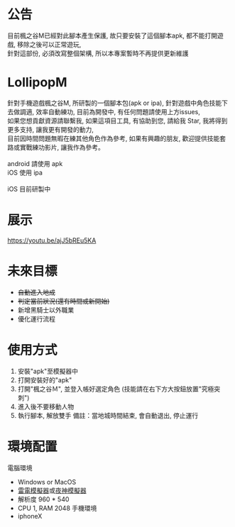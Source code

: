 # 公告

目前楓之谷M已經對此腳本產生保護, 故只要安裝了這個腳本apk, 都不能打開遊戲, 移除之後可以正常遊玩,<br>
針對這部份, 必須改寫整個架構, 所以本專案暫時不再提供更新維護<br>

# LollipopM
針對手機遊戲楓之谷M, 所研製的一個腳本包(apk or ipa), 針對遊戲中角色技能下去做調適, 效率自動練功, 目前為開發中, 有任何問題請使用上方issues, <br>
如果您想貢獻資源請聯繫我, 如果這項目工具, 有協助到您, 請給我 Star, 我將得到更多支持, 讓我更有開發的動力, <br>
目前因時間問題無暇在練其他角色作為參考, 如果有興趣的朋友, 歡迎提供技能套路或實戰練功影片, 讓我作為參考。<br>
<br>
android 請使用 apk <br>
iOS 使用 ipa<br>
<br>
iOS 目前研製中<br>

# 展示
https://youtu.be/ajJ5bREu5KA<br>

# 未來目標
- ~~自動進入地成~~
- ~~判定當前狀況(還有時間或新開始)~~
- 新增黑騎士以外職業
- 優化運行流程

# 使用方式
1. 安裝"apk"至模擬器中
2. 打開安裝好的"apk"
3. 打開"楓之谷Ｍ", 並登入帳好選定角色
(技能請在右下方大按鈕放置"究極突刺")
4. 進入後不要移動人物
5. 執行腳本, 解放雙手
備註：當地城時間結束, 會自動退出, 停止運行

# 環境配置
電腦環境
- Windows or MacOS
- [雷電模擬器](http://tw.ldmnq.com/)或[夜神模擬器](https://tw.bignox.com/)
- 解析度 960 * 540
- CPU 1, RAM 2048
手機環境
- iphoneX


